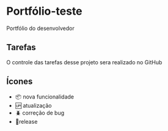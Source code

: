 # Portfólio-teste
Portfólio do desenvolvedor

## Tarefas
O controle das tarefas desse projeto sera realizado no GitHub

## Ícones

- :package: nova funcionalidade
- :up: atualização
- :beetle: correção de bug
- :checkered_flag:release
